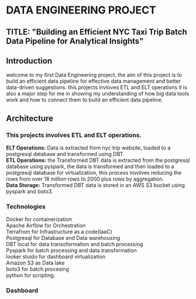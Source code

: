 # DATA ENGINEERING PROJECT

## TITLE: "Building an Efficient NYC Taxi Trip Batch Data Pipeline for Analytical Insights"

## Introduction

welcome to my first Data Engineering project, the aim of this project is to build an efficient data pipeline for effective data management and better data-driven suggestions.
this projects invloves ETL and ELT operations it is also a major step for me in showing my understanding of how big data tools work and how to connect them to build an efficient data pipeline.

## Architecture

### This projects involves ETL and ELT operations.
**ELT Operations:** Data is extracted from nyc trip website, loaded to a postgresql database and transformed using DBT.  
**ETL Operations:** the Transformed DBT data is extracted from the postgresql database using pyspark, the data is transformed and then loaded to a postgresql database for virtualization, this process involves reducing the rows from over 18 million rows to 2000 plus rows by aggregation.  
**Data Storage:** Transformed DBT data is stored in an AWS S3 bucket using pyspark and boto3.

### Technologies

Docker for containerization  
Apache Airflow for Orchestration  
Terrafrom for Infrastructure as a code(IaaC)  
Postgresql for Database and Data warehousing  
DBT local for data transoformation and batch processing  
Pyspark for batch processing and data transformation  
looker stuido for dashboard virtualization  
Amazon S3 as Data lake  
boto3 for batch procesing  
python for scripting.  

### Dashboard




